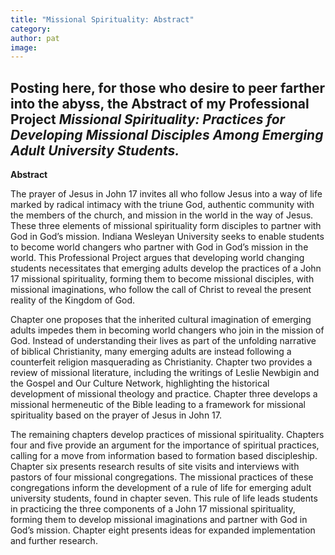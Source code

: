 ```yaml
---
title: "Missional Spirituality: Abstract"
category:
author: pat
image: 
---
```

Posting here, for those who desire to peer farther into the abyss, the Abstract of my Professional Project&nbsp;<em>Missional Spirituality: Practices for Developing Missional Disciples Among Emerging Adult University Students.</em>
----
<strong>Abstract</strong>

The prayer of Jesus in John 17 invites all who follow Jesus into a way of life marked by radical intimacy with the triune God, authentic community with the members of the church, and mission in the world in the way of Jesus. These three elements of missional spirituality form disciples to partner with God in God’s mission. Indiana Wesleyan University seeks to enable students to become world changers who partner with God in God’s mission in the world. This Professional Project argues that developing world changing students necessitates that emerging adults develop the practices of a John 17 missional spirituality, forming them to become missional disciples, with missional imaginations, who follow the call of Christ to reveal the present reality of the Kingdom of God.

Chapter one proposes that the inherited cultural imagination of emerging adults impedes them in becoming world changers who join in the mission of God. Instead of understanding their lives as part of the unfolding narrative of biblical Christianity, many emerging adults are instead following a counterfeit religion masquerading as Christianity. Chapter two provides a review of missional literature, including the writings of Leslie Newbigin and the Gospel and Our Culture Network, highlighting the historical development of missional theology and practice. Chapter three develops a missional hermeneutic of the Bible leading to a framework for missional spirituality based on the prayer of Jesus in John 17.

The remaining chapters develop practices of missional spirituality. Chapters four and five provide an argument for the importance of spiritual practices, calling for a move from information based to formation based discipleship. Chapter six presents research results of site visits and interviews with pastors of four missional congregations. The missional practices of these congregations inform the development of a rule of life for emerging adult university students, found in chapter seven. This rule of life leads students in practicing the three components of a John 17 missional spirituality, forming them to develop missional imaginations and partner with God in God’s mission. Chapter eight presents ideas for expanded implementation and further research.
